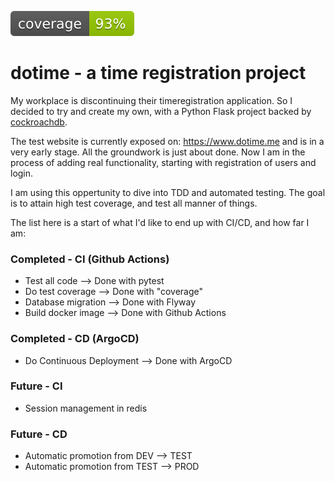![code coverage](https://github.com/simcax/dotime/blob/master/coverage.svg)
# dotime - a time registration project

My workplace is discontinuing their timeregistration application. So I decided to try and create my own, with a Python Flask project backed by [cockroachdb](https://www.cockroachlabs.com/). 

The test website is currently exposed on: https://www.dotime.me and is in a very early stage. All the groundwork is just about done. Now I am in the process of adding real functionality, starting with registration of users and login. 

I am using this oppertunity to dive into TDD and automated testing. The goal is to attain high test coverage, and test all manner of things. 

The list here is a start of what I'd like to end up with CI/CD, and how far I am:

### Completed - CI (Github Actions)
* Test all code --> Done with pytest
* Do test coverage --> Done with "coverage"
* Database migration --> Done with Flyway
* Build docker image --> Done with Github Actions

### Completed - CD (ArgoCD)
* Do Continuous Deployment --> Done with ArgoCD


### Future - CI
* Session management in redis

### Future - CD
* Automatic promotion from DEV --> TEST
* Automatic promotion from TEST --> PROD

